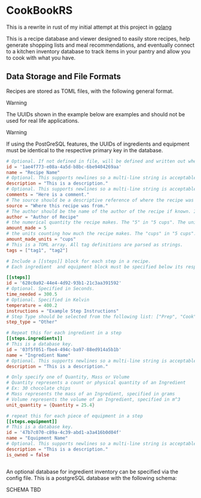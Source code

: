 # CookBookRS

This is a rewrite in rust of my initial attempt at this project in
[golang](https://github.com/sww1235/CookBook)

This is a recipe database and viewer designed to easily store recipes, help
generate shopping lists and meal recommendations, and eventually connect to a
kitchen inventory database to track items in your pantry and allow you to cook
with what you have.

## Data Storage and File Formats

Recipes are stored as TOML files, with the following general format.

> [!WARNING]
> The UUIDs shown in the example below are examples and should not be used for real life applications.

> [!WARNING]
> If using the PostGreSQL features, the UUIDs of ingredients and equipment must be identical to the respective primary key in the database.

```toml
# Optional. If not defined in file, will be defined and written out when files are saved.
id = '1ae4f773-e08a-4a5d-b8bc-6be9404269aa'
name = "Recipe Name"
# Optional. This supports newlines so a multi-line string is acceptable here instead
description = "This is a description."
# Optional. This supports newlines so a multi-line string is acceptable here instead
comments = "Here is a comment."
# The source should be a descriptive reference of where the recipe was found. If unknown, put Unknown.
source = "Where this recipe was from."
# The author should be the name of the author of the recipe if known. If unknown, put Unknown
author = "Author of Recipe"
# the numerical quantity the recipe makes. The "5" in "5 cups". The units are specified in amount_made_units
amount_made = 5
# the units counting how much the recipe makes. The "cups" in "5 cups". The numerical quantity is specified in amount_made. This is not parsed currently.
amount_made_units = "cups"
# This is a TOML array. All tag definitions are parsed as strings.
tags = ["tag1", "tag2"]

# Include a [[steps]] block for each step in a recipe.
# Each ingredient  and equipment block must be specified below its respective step per the TOML specifications.

[[steps]]
id = '628c0a92-44e4-4d92-93b1-21c3aa391592'
# Optional. Specified in Seconds.
time_needed = 300.5
# Optional. Specified in Kelvin
temperature = 400.2
instructions = "Example Step Instructions"
# Step Type should be selected from the following list: ["Prep", "Cook", "Wait", "Other"].
step_type = "Other"

# Repeat this for each ingredient in a step
[[steps.ingredients]]
# This is a database key.
id = '03f5f051-fbe4-494c-ba97-88ed914a5b1b'
name = "Ingredient Name"
# Optional. This supports newlines so a multi-line string is acceptable here instead
description = "This is a description."

# Only specify one of Quantity, Mass or Volume
# Quantity represents a count or physical quantity of an Ingredient
# Ex: 30 chocolate chips
# Mass represents the mass of an Ingredient, specified in grams
# Volume represents the volume of an Ingredient, specified in m^3
unit_quantity = {Quantity = 25.4}

# repeat this for each piece of equipment in a step
[[steps.equipment]]
# This is a database key.
id = '47b7c070-c89a-4c39-abd1-a3a416b0d04f'
name = "Equipment Name"
# Optional. This supports newlines so a multi-line string is acceptable here instead
description = "This is a description."
is_owned = false



```


An optional database for ingredient inventory can be specified via the config file. This is a postgreSQL database with the following schema:

SCHEMA TBD
